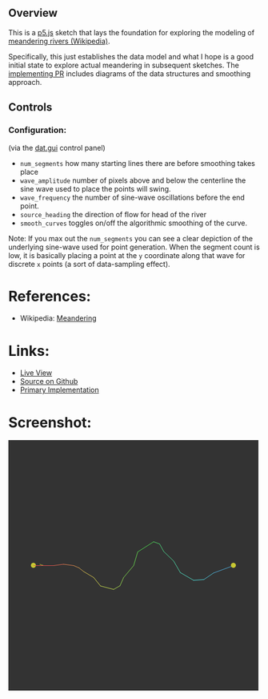 
## Overview

This is a [p5.js][p5js-home] sketch that lays the foundation for exploring the modeling of [meandering rivers (Wikipedia)](https://en.wikipedia.org/wiki/Meander).

Specifically, this just establishes the data model and what I hope is a good initial state to explore actual meandering in subsequent sketches. The [implementing PR][main-pr] includes diagrams of the data structures and smoothing approach.

## Controls

### Configuration: 
(via the [dat.gui](https://github.com/dataarts/dat.gui) control panel)

* `num_segments` how many starting lines there are before smoothing takes place
* `wave_amplitude` number of pixels above and below the centerline the sine wave used to place the points will swing.
* `wave_frequency` the number of sine-wave oscillations before the end point.
* `source_heading` the direction of flow for head of the river
* `smooth_curves` toggles on/off the algorithmic smoothing of the curve.

Note: If you max out the `num_segments` you can see a clear depiction of the underlying sine-wave used for point generation. When the segment count is low, it is basically placing a point at the `y` coordinate along that wave for discrete `x` points (a sort of data-sampling effect).

# References:
* Wikipedia: [Meandering](https://en.wikipedia.org/wiki/Meander)

# Links: 

* [Live View][live-view]
* [Source on Github][source-code]
* [Primary Implementation][main-pr]

# Screenshot:

![screenshot][screenshot-01]

[p5js-home]: https://p5js.org/
[source-code]: https://github.com/brianhonohan/sketchbook/tree/master/p5js/meandering-river/
[main-pr]: https://github.com/brianhonohan/sketchbook/pull/77
[live-view]: https://brianhonohan.com/sketchbook/p5js/meandering-river/
[screenshot-01]: ./screenshot-01.png

